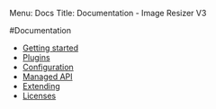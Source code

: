 Menu: Docs
Title: Documentation - Image Resizer V3

#Documentation

* [Getting started](/)
* [Plugins](/plugins)
* [Configuration](/docs/configuration)
* [Managed API](/docs/managed)
* [Extending](/docs/extending)
* [Licenses](/licenses/)